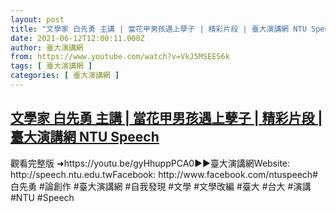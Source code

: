 ```yaml
---
layout: post
title: "文學家 白先勇 主講 | 當花甲男孩遇上孽子 | 精彩片段 | 臺大演講網 NTU Speech"
date: 2021-06-12T12:00:11.000Z
author: 臺大演講網
from: https://www.youtube.com/watch?v=VkJ5MSEES6k
tags: [ 臺大演講網 ]
categories: [ 臺大演講網 ]
---
```

<!--1623499211000-->
[文學家 白先勇 主講 | 當花甲男孩遇上孽子 | 精彩片段 | 臺大演講網 NTU Speech](https://www.youtube.com/watch?v=VkJ5MSEES6k)
------

<div>
觀看完整版 ➜https://youtu.be/gyHhuppPCA0►►臺大演講網Website: http://speech.ntu.edu.twFacebook: http://www.facebook.com/ntuspeech#白先勇 #論創作 #臺大演講網 #自我發現 #文學 #文學改編  #臺大 #台大 #演講  #NTU #Speech
</div>
